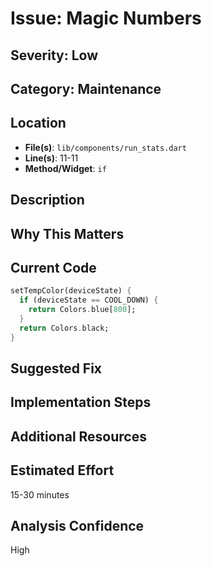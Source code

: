# Issue: Magic Numbers

## Severity: Low

## Category: Maintenance

## Location
- **File(s)**: `lib/components/run_stats.dart`
- **Line(s)**: 11-11
- **Method/Widget**: `if`

## Description


## Why This Matters


## Current Code
```dart
setTempColor(deviceState) {
  if (deviceState == COOL_DOWN) {
    return Colors.blue[800];
  }
  return Colors.black;
}
```

## Suggested Fix


## Implementation Steps


## Additional Resources


## Estimated Effort
15-30 minutes

## Analysis Confidence
High

